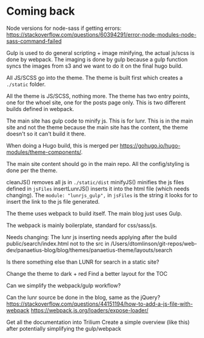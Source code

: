 # Coming back

Node versions for node-sass if getting errors: <https://stackoverflow.com/questions/60394291/error-node-modules-node-sass-command-failed>

Gulp is used to do general scripting + image minifying, the actual js/scss is done by webpack.
The imaging is done by gulp because a gulp function syncs the images from s3 and we want to do it
on the final hugo build.

All JS/SCSS go into the theme. The theme is built first which creates a `./static` folder.

All the theme is JS/SCSS, nothing more.
The theme has two entry points, one for the whoel site, one for the posts page only.
This is two different builds defined in webpack.

The main site has gulp code to minify js. This is for lunr. This is in the main site and not the theme because
the main site has the content, the theme doesn't so it can't build it there.

When doing a Hugo build, this is merged per <https://gohugo.io/hugo-modules/theme-components/>.

The main site content should go in the main repo. All the config/styling is done per the theme.

cleanJS() removes all js in `./static/dist`
minifyJS() minifies the js files defined in `jsFiles`
insertLunrJS() inserts it into the html file (which needs changing).
The `module: "lunrjs_gulp",` in `jsFiles` is the string it looks for to insert the link to the js file generated.


The theme uses webpack to build itself.
The main blog just uses Gulp.

The webpack is mainly boilerplate, standard for css/sass/js.


Needs changing:
The lunr js inserting needs applying after the build
public/search/index.html
not to the src in
/Users/dtomlinson/git-repos/web-dev/panaetius-blog/blog/themes/panaetius-theme/layouts/search


Is there something else than LUNR for search in a static site?

Change the theme to dark + red
Find a better layout for the TOC

Can we simplify the webpack/gulp workflow?

Can the lunr source be done in the blog, same as the jQuery?
https://stackoverflow.com/questions/44151194/how-to-add-a-js-file-with-webpack
https://webpack.js.org/loaders/expose-loader/

Get all the documentation into Trilium
Create a simple overview (like this) after potentially simplifying the gulp/webpack
